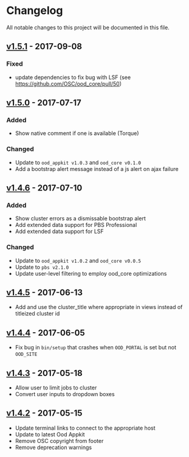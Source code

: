 # Changelog
All notable changes to this project will be documented in this file.

## [v1.5.1] - 2017-09-08

### Fixed

- update dependencies to fix bug with LSF (see https://github.com/OSC/ood_core/pull/50)

## [v1.5.0] - 2017-07-17

### Added

- Show native comment if one is available (Torque)

### Changed

- Update to `ood_appkit v1.0.3` and `ood_core v0.1.0`
- Add a bootstrap alert message instead of a js alert on ajax failure

## [v1.4.6] - 2017-07-10

### Added
- Show cluster errors as a dismissable bootstrap alert
- Add extended data support for PBS Professional
- Add extended data support for LSF

### Changed
- Update to `ood_appkit v1.0.2` and `ood_core v0.0.5`
- Update to `pbs v2.1.0`
- Update user-level filtering to employ ood_core optimizations

## [v1.4.5] - 2017-06-13

- Add and use the cluster_title where appropriate in views instead of titleized cluster id

## [v1.4.4] - 2017-06-05

- Fix bug in `bin/setup` that crashes when `OOD_PORTAL` is set but not
  `OOD_SITE`
  
## [v1.4.3] - 2017-05-18

- Allow user to limit jobs to cluster
- Convert user inputs to dropdown boxes

## [v1.4.2] - 2017-05-15

- Update terminal links to connect to the appropriate host
- Update to latest Ood Appkit
- Remove OSC copyright from footer
- Remove deprecation warnings

[Unreleased]: https://github.com/OSC/ood-activejobs/compare/v1.5.1...HEAD
[v1.5.1]: https://github.com/OSC/ood-activejobs/compare/v1.5.0...v1.5.1
[v1.5.0]: https://github.com/OSC/ood-activejobs/compare/v1.4.6...v1.5.0
[v1.4.6]: https://github.com/OSC/ood-activejobs/compare/v1.4.5...v1.4.6
[v1.4.5]: https://github.com/OSC/ood-activejobs/compare/v1.4.4...v1.4.5
[v1.4.4]: https://github.com/OSC/ood-activejobs/compare/v1.4.3...v1.4.4
[v1.4.3]: https://github.com/OSC/ood-activejobs/compare/v1.4.2...v1.4.3
[v1.4.2]: https://github.com/OSC/ood-activejobs/compare/v1.0.0...v1.4.2
